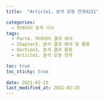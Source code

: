 ```yaml
---
title:  "Article1. 분석 모형 전개4231"

categories:
  - 빅데이터 분석 기사
tags: 
  - Part4. 빅데이터 결과 해석
  - Chapter2. 분석 결과 해석 및 활용
  - Section3. 분석 결과 활용
  - Article1. 분석 모형 전개

toc: true
toc_sticky: true
 
date: 2021-02-23
last_modified_at: 2021-02-25
---
```


